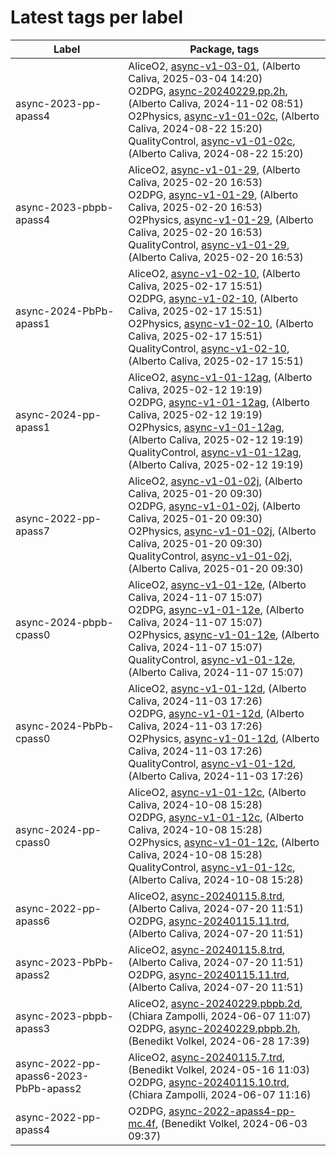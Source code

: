# Latest tags per label

| Label | Package, tags |
| --- | --- |
| async-2023-pp-apass4 | AliceO2, [async-v1-03-01](https://github.com/AliceO2Group/AliceO2/tree/async-v1-03-01), (Alberto Caliva, 2025-03-04 14:20)<br>O2DPG, [async-20240229.pp.2h](https://github.com/AliceO2Group/O2DPG/tree/async-20240229.pp.2h), (Alberto Caliva, 2024-11-02 08:51)<br>O2Physics, [async-v1-01-02c](https://github.com/AliceO2Group/O2Physics/tree/async-v1-01-02c), (Alberto Caliva, 2024-08-22 15:20)<br>QualityControl, [async-v1-01-02c](https://github.com/AliceO2Group/QualityControl/tree/async-v1-01-02c), (Alberto Caliva, 2024-08-22 15:20) |
| async-2023-pbpb-apass4 | AliceO2, [async-v1-01-29](https://github.com/AliceO2Group/AliceO2/tree/async-v1-01-29), (Alberto Caliva, 2025-02-20 16:53)<br>O2DPG, [async-v1-01-29](https://github.com/AliceO2Group/O2DPG/tree/async-v1-01-29), (Alberto Caliva, 2025-02-20 16:53)<br>O2Physics, [async-v1-01-29](https://github.com/AliceO2Group/O2Physics/tree/async-v1-01-29), (Alberto Caliva, 2025-02-20 16:53)<br>QualityControl, [async-v1-01-29](https://github.com/AliceO2Group/QualityControl/tree/async-v1-01-29), (Alberto Caliva, 2025-02-20 16:53) |
| async-2024-PbPb-apass1 | AliceO2, [async-v1-02-10](https://github.com/AliceO2Group/AliceO2/tree/async-v1-02-10), (Alberto Caliva, 2025-02-17 15:51)<br>O2DPG, [async-v1-02-10](https://github.com/AliceO2Group/O2DPG/tree/async-v1-02-10), (Alberto Caliva, 2025-02-17 15:51)<br>O2Physics, [async-v1-02-10](https://github.com/AliceO2Group/O2Physics/tree/async-v1-02-10), (Alberto Caliva, 2025-02-17 15:51)<br>QualityControl, [async-v1-02-10](https://github.com/AliceO2Group/QualityControl/tree/async-v1-02-10), (Alberto Caliva, 2025-02-17 15:51) |
| async-2024-pp-apass1 | AliceO2, [async-v1-01-12ag](https://github.com/AliceO2Group/AliceO2/tree/async-v1-01-12ag), (Alberto Caliva, 2025-02-12 19:19)<br>O2DPG, [async-v1-01-12ag](https://github.com/AliceO2Group/O2DPG/tree/async-v1-01-12ag), (Alberto Caliva, 2025-02-12 19:19)<br>O2Physics, [async-v1-01-12ag](https://github.com/AliceO2Group/O2Physics/tree/async-v1-01-12ag), (Alberto Caliva, 2025-02-12 19:19)<br>QualityControl, [async-v1-01-12ag](https://github.com/AliceO2Group/QualityControl/tree/async-v1-01-12ag), (Alberto Caliva, 2025-02-12 19:19) |
| async-2022-pp-apass7 | AliceO2, [async-v1-01-02j](https://github.com/AliceO2Group/AliceO2/tree/async-v1-01-02j), (Alberto Caliva, 2025-01-20 09:30)<br>O2DPG, [async-v1-01-02j](https://github.com/AliceO2Group/O2DPG/tree/async-v1-01-02j), (Alberto Caliva, 2025-01-20 09:30)<br>O2Physics, [async-v1-01-02j](https://github.com/AliceO2Group/O2Physics/tree/async-v1-01-02j), (Alberto Caliva, 2025-01-20 09:30)<br>QualityControl, [async-v1-01-02j](https://github.com/AliceO2Group/QualityControl/tree/async-v1-01-02j), (Alberto Caliva, 2025-01-20 09:30) |
| async-2024-pbpb-cpass0 | AliceO2, [async-v1-01-12e](https://github.com/AliceO2Group/AliceO2/tree/async-v1-01-12e), (Alberto Caliva, 2024-11-07 15:07)<br>O2DPG, [async-v1-01-12e](https://github.com/AliceO2Group/O2DPG/tree/async-v1-01-12e), (Alberto Caliva, 2024-11-07 15:07)<br>O2Physics, [async-v1-01-12e](https://github.com/AliceO2Group/O2Physics/tree/async-v1-01-12e), (Alberto Caliva, 2024-11-07 15:07)<br>QualityControl, [async-v1-01-12e](https://github.com/AliceO2Group/QualityControl/tree/async-v1-01-12e), (Alberto Caliva, 2024-11-07 15:07) |
| async-2024-PbPb-cpass0 | AliceO2, [async-v1-01-12d](https://github.com/AliceO2Group/AliceO2/tree/async-v1-01-12d), (Alberto Caliva, 2024-11-03 17:26)<br>O2DPG, [async-v1-01-12d](https://github.com/AliceO2Group/O2DPG/tree/async-v1-01-12d), (Alberto Caliva, 2024-11-03 17:26)<br>O2Physics, [async-v1-01-12d](https://github.com/AliceO2Group/O2Physics/tree/async-v1-01-12d), (Alberto Caliva, 2024-11-03 17:26)<br>QualityControl, [async-v1-01-12d](https://github.com/AliceO2Group/QualityControl/tree/async-v1-01-12d), (Alberto Caliva, 2024-11-03 17:26) |
| async-2024-pp-cpass0 | AliceO2, [async-v1-01-12c](https://github.com/AliceO2Group/AliceO2/tree/async-v1-01-12c), (Alberto Caliva, 2024-10-08 15:28)<br>O2DPG, [async-v1-01-12c](https://github.com/AliceO2Group/O2DPG/tree/async-v1-01-12c), (Alberto Caliva, 2024-10-08 15:28)<br>O2Physics, [async-v1-01-12c](https://github.com/AliceO2Group/O2Physics/tree/async-v1-01-12c), (Alberto Caliva, 2024-10-08 15:28)<br>QualityControl, [async-v1-01-12c](https://github.com/AliceO2Group/QualityControl/tree/async-v1-01-12c), (Alberto Caliva, 2024-10-08 15:28) |
| async-2022-pp-apass6 | AliceO2, [async-20240115.8.trd](https://github.com/AliceO2Group/AliceO2/tree/async-20240115.8.trd), (Alberto Caliva, 2024-07-20 11:51)<br>O2DPG, [async-20240115.11.trd](https://github.com/AliceO2Group/O2DPG/tree/async-20240115.11.trd), (Alberto Caliva, 2024-07-20 11:51) |
| async-2023-PbPb-apass2 | AliceO2, [async-20240115.8.trd](https://github.com/AliceO2Group/AliceO2/tree/async-20240115.8.trd), (Alberto Caliva, 2024-07-20 11:51)<br>O2DPG, [async-20240115.11.trd](https://github.com/AliceO2Group/O2DPG/tree/async-20240115.11.trd), (Alberto Caliva, 2024-07-20 11:51) |
| async-2023-pbpb-apass3 | AliceO2, [async-20240229.pbpb.2d](https://github.com/AliceO2Group/AliceO2/tree/async-20240229.pbpb.2d), (Chiara Zampolli, 2024-06-07 11:07)<br>O2DPG, [async-20240229.pbpb.2h](https://github.com/AliceO2Group/O2DPG/tree/async-20240229.pbpb.2h), (Benedikt Volkel, 2024-06-28 17:39) |
| async-2022-pp-apass6-2023-PbPb-apass2 | AliceO2, [async-20240115.7.trd](https://github.com/AliceO2Group/AliceO2/tree/async-20240115.7.trd), (Benedikt Volkel, 2024-05-16 11:03)<br>O2DPG, [async-20240115.10.trd](https://github.com/AliceO2Group/O2DPG/tree/async-20240115.10.trd), (Chiara Zampolli, 2024-06-07 11:16) |
| async-2022-pp-apass4 | O2DPG, [async-2022-apass4-pp-mc.4f](https://github.com/AliceO2Group/O2DPG/tree/async-2022-apass4-pp-mc.4f), (Benedikt Volkel, 2024-06-03 09:37) |
